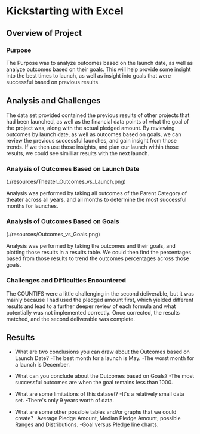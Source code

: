 # Kickstarting with Excel

## Overview of Project

### Purpose

The Purpose was to analyze outcomes based on the launch date, as well as analyze outcomes based on their goals. This will help provide some insight into the best times to launch, as well as insight into goals that were successful based on previous results.

## Analysis and Challenges

The data set provided contained the previous results of other projects that had been launched, as well as the financial data points of what the goal of the project was, along with the actual pledged amount. By reviewing outcomes by launch date, as well as outcomes based on goals, we can review the previous successful launches, and gain insight from those trends. If we then use those insights, and plan our launch within those results, we could see similliar results with the next launch.

### Analysis of Outcomes Based on Launch Date

(./resources/Theater_Outcomes_vs_Launch.png)

Analysis was performed by taking all outcomes of the Parent Category of theater across all years, and all months to determine the most successful months for launches.

### Analysis of Outcomes Based on Goals

(./resources/Outcomes_vs_Goals.png)

Analysis was performed by taking the outcomes and their goals, and plotting those results in a results table. We could then find the percentages based from those results to trend the outcomes percentages across those goals.

### Challenges and Difficulties Encountered

The COUNTIFS were a little challenging in the second deliverable, but it was mainly because I had used the pledged amount first, which yielded different results and lead to a further deeper review of each formula and what potentially was not implemented correctly. Once corrected, the results matched, and the second deliverable was complete.

## Results

- What are two conclusions you can draw about the Outcomes based on Launch Date?
    -The best month for a launch is May.
    -The worst month for a launch is December.

- What can you conclude about the Outcomes based on Goals?
    -The most successful outcomes are when the goal remains less than 1000.

- What are some limitations of this dataset?
    -It's a relatively small data set.
    -There's only 9 years worth of data.

- What are some other possible tables and/or graphs that we could create?
    -Average Pledge Amount, Median Pledge Amount, possible Ranges and Distributions.
    -Goal versus Pledge line charts.
